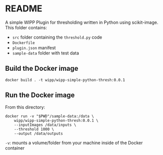 # README

A simple WIPP Plugin for thresholding written in Python using scikit-image.
This folder contains:
- `src` folder containing the `threshold.py` code
- `Dockerfile`
- `plugin.json` manifest
- `sample-data` folder with test data

## Build the Docker image
```
docker build . -t wipp/wipp-simple-python-thresh:0.0.1
```

## Run the Docker image
From this directory:
```
docker run -v "$PWD"/sample-data:/data \
	wipp/wipp-simple-python-thresh:0.0.1 \
	--inputImages /data/inputs \
	--threshold 1000 \
	--output /data/outputs
```
`-v`: mounts a volume/folder from your machine inside of the Docker container

